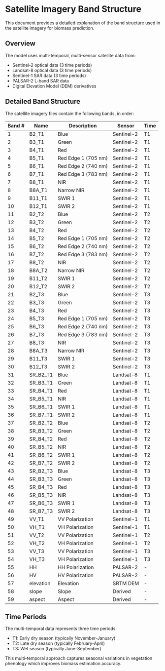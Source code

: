 # Satellite Imagery Band Structure

This document provides a detailed explanation of the band structure used in the satellite imagery for biomass prediction.

## Overview

The model uses multi-temporal, multi-sensor satellite data from:
- Sentinel-2 optical data (3 time periods)
- Landsat-8 optical data (3 time periods)
- Sentinel-1 SAR data (3 time periods)
- PALSAR-2 L-band SAR data
- Digital Elevation Model (DEM) derivatives

## Detailed Band Structure

The satellite imagery files contain the following bands, in order:

| Band # | Name        | Description                           | Sensor      | Time |
|--------|-------------|---------------------------------------|-------------|------|
| 1      | B2_T1       | Blue                                  | Sentinel-2  | T1   |
| 2      | B3_T1       | Green                                 | Sentinel-2  | T1   |
| 3      | B4_T1       | Red                                   | Sentinel-2  | T1   |
| 4      | B5_T1       | Red Edge 1 (705 nm)                   | Sentinel-2  | T1   |
| 5      | B6_T1       | Red Edge 2 (740 nm)                   | Sentinel-2  | T1   |
| 6      | B7_T1       | Red Edge 3 (783 nm)                   | Sentinel-2  | T1   |
| 7      | B8_T1       | NIR                                   | Sentinel-2  | T1   |
| 8      | B8A_T1      | Narrow NIR                            | Sentinel-2  | T1   |
| 9      | B11_T1      | SWIR 1                                | Sentinel-2  | T1   |
| 10     | B12_T1      | SWIR 2                                | Sentinel-2  | T1   |
| 11     | B2_T2       | Blue                                  | Sentinel-2  | T2   |
| 12     | B3_T2       | Green                                 | Sentinel-2  | T2   |
| 13     | B4_T2       | Red                                   | Sentinel-2  | T2   |
| 14     | B5_T2       | Red Edge 1 (705 nm)                   | Sentinel-2  | T2   |
| 15     | B6_T2       | Red Edge 2 (740 nm)                   | Sentinel-2  | T2   |
| 16     | B7_T2       | Red Edge 3 (783 nm)                   | Sentinel-2  | T2   |
| 17     | B8_T2       | NIR                                   | Sentinel-2  | T2   |
| 18     | B8A_T2      | Narrow NIR                            | Sentinel-2  | T2   |
| 19     | B11_T2      | SWIR 1                                | Sentinel-2  | T2   |
| 20     | B12_T2      | SWIR 2                                | Sentinel-2  | T2   |
| 21     | B2_T3       | Blue                                  | Sentinel-2  | T3   |
| 22     | B3_T3       | Green                                 | Sentinel-2  | T3   |
| 23     | B4_T3       | Red                                   | Sentinel-2  | T3   |
| 24     | B5_T3       | Red Edge 1 (705 nm)                   | Sentinel-2  | T3   |
| 25     | B6_T3       | Red Edge 2 (740 nm)                   | Sentinel-2  | T3   |
| 26     | B7_T3       | Red Edge 3 (783 nm)                   | Sentinel-2  | T3   |
| 27     | B8_T3       | NIR                                   | Sentinel-2  | T3   |
| 28     | B8A_T3      | Narrow NIR                            | Sentinel-2  | T3   |
| 29     | B11_T3      | SWIR 1                                | Sentinel-2  | T3   |
| 30     | B12_T3      | SWIR 2                                | Sentinel-2  | T3   |
| 31     | SR_B2_T1    | Blue                                  | Landsat-8   | T1   |
| 32     | SR_B3_T1    | Green                                 | Landsat-8   | T1   |
| 33     | SR_B4_T1    | Red                                   | Landsat-8   | T1   |
| 34     | SR_B5_T1    | NIR                                   | Landsat-8   | T1   |
| 35     | SR_B6_T1    | SWIR 1                                | Landsat-8   | T1   |
| 36     | SR_B7_T1    | SWIR 2                                | Landsat-8   | T1   |
| 37     | SR_B2_T2    | Blue                                  | Landsat-8   | T2   |
| 38     | SR_B3_T2    | Green                                 | Landsat-8   | T2   |
| 39     | SR_B4_T2    | Red                                   | Landsat-8   | T2   |
| 40     | SR_B5_T2    | NIR                                   | Landsat-8   | T2   |
| 41     | SR_B6_T2    | SWIR 1                                | Landsat-8   | T2   |
| 42     | SR_B7_T2    | SWIR 2                                | Landsat-8   | T2   |
| 43     | SR_B2_T3    | Blue                                  | Landsat-8   | T3   |
| 44     | SR_B3_T3    | Green                                 | Landsat-8   | T3   |
| 45     | SR_B4_T3    | Red                                   | Landsat-8   | T3   |
| 46     | SR_B5_T3    | NIR                                   | Landsat-8   | T3   |
| 47     | SR_B6_T3    | SWIR 1                                | Landsat-8   | T3   |
| 48     | SR_B7_T3    | SWIR 2                                | Landsat-8   | T3   |
| 49     | VV_T1       | VV Polarization                       | Sentinel-1  | T1   |
| 50     | VH_T1       | VH Polarization                       | Sentinel-1  | T1   |
| 51     | VV_T2       | VV Polarization                       | Sentinel-1  | T2   |
| 52     | VH_T2       | VH Polarization                       | Sentinel-1  | T2   |
| 53     | VV_T3       | VV Polarization                       | Sentinel-1  | T3   |
| 54     | VH_T3       | VH Polarization                       | Sentinel-1  | T3   |
| 55     | HH          | HH Polarization                       | PALSAR-2    | -    |
| 56     | HV          | HV Polarization                       | PALSAR-2    | -    |
| 57     | elevation   | Elevation                             | SRTM DEM    | -    |
| 58     | slope       | Slope                                 | Derived     | -    |
| 59     | aspect      | Aspect                                | Derived     | -    |


## Time Periods

The multi-temporal data represents three time periods:
- T1: Early dry season (typically November-January)
- T2: Late dry season (typically February-April)
- T3: Wet season (typically June-September)

This multi-temporal approach captures seasonal variations in vegetation phenology which improves biomass estimation accuracy.

